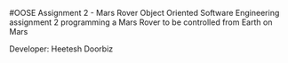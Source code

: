 #OOSE Assignment 2 - Mars Rover
Object Oriented Software Engineering assignment 2 programming a Mars Rover to be controlled from Earth on Mars

Developer: Heetesh Doorbiz

